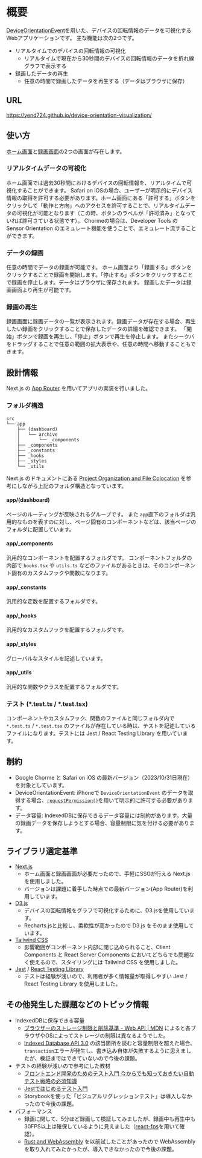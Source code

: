 
# 概要

[DeviceOrientationEvent](https://developer.mozilla.org/en-US/docs/Web/API/DeviceOrientationEvent)を用いた、デバイスの回転情報のデータを可視化するWebアプリケーションです。
主な機能は次の2つです。

- リアルタイムでのデバイスの回転情報の可視化
  - リアルタイムで現在から30秒間のデバイスの回転情報のデータを折れ線グラフで表示する
- 録画したデータの再生
  - 任意の時間で録画したデータを再生する（データはブラウザに保存）

## URL
https://yend724.github.io/device-orientation-visualization/

## 使い方

[ホーム画面](https://yend724.github.io/device-orientation-visualization/)と[録画画面](https://yend724.github.io/device-orientation-visualization/archive/)の2つの画面が存在します。

### リアルタイムデータの可視化

ホーム画面では過去30秒間におけるデバイスの回転情報を、リアルタイムで可視化することができます。
Safari on iOSの場合、ユーザーが明示的にデバイス情報の取得を許可する必要があります。ホーム画面にある「許可する」ボタンをクリックして「動作と方向」へのアクセスを許可することで、リアルタイムデータの可視化が可能となります（この時、ボタンのラベルが「許可済み」となっていれば許可さている状態です）。
Chormeの場合は、Developer Tools の Sensor Orientation のエミュレート機能を使うことで、エミュレート流することができます。

### データの録画

任意の時間でデータの録画が可能です。
ホーム画面より「録画する」ボタンをクリックすることで録画を開始します。「停止する」ボタンをクリックすることで録画を停止します。データはブラウザに保存されます。
録画したデータは録画画面より再生が可能です。

### 録画の再生

録画画面に録画データの一覧が表示されます。録画データが存在する場合、再生したい録画をクリックすることで保存したデータの詳細を確認できます。
「開始」ボタンで録画を再生し、「停止」ボタンで再生を停止します。
またシークバをドラッグすることで任意の範囲の拡大表示や、任意の時間へ移動することもできます。

## 設計情報

Next.js の [App Router](https://nextjs.org/docs/app) を用いてアプリの実装を行いました。

### フォルダ構造

```shell
src
└── app
    ├── (dashboard)
    │   └── archive
    │       └── _components
    ├── _components
    ├── _constants
    ├── _hooks
    ├── _styles
    └── _utils
```

Next.js のドキュメントにある [Project Organization and File Colocation](https://nextjs.org/docs/app/building-your-application/routing/colocation) を参考にしながら上記のフォルダ構造となっています。

#### app/(dashboard)

ページのルーティングが反映されるグループです。
また `app`直下のフォルダは汎用的なものを表すのに対し、ページ固有のコンポーネントなどは、該当ページのフォルダに配置しています。

#### app/_components

汎用的なコンポーネントを配置するフォルダです。
コンポーネントフォルダの内部で `hooks.tsx` や `utils.ts` などのファイルがあるときは、そのコンポーネント固有のカスタムフックや関数になります。

#### app/_constants

汎用的な定数を配置するフォルダです。

#### app/_hooks

汎用的なカスタムフックを配置するフォルダです。

#### app/_styles

グローバルなスタイルを記述しています。

#### app/_utils

汎用的な関数やクラスを配置するフォルダです。

### テスト (*.test.ts / *.test.tsx)

コンポーネントやカスタムフック、関数のファイルと同じフォルダ内で `*.test.ts` / `*.test.tsx` のファイルが存在している時は、テストを記述しているファイルになります。テストには Jest / React Testing Library を用いています。

## 制約

- Google Chorme と Safari on iOS の最新バージョン（2023/10/31日現在）を対象としています。
- DeviceOrientationEvent: iPhoneで `DeviceOrientationEvent` のデータを取得する場合、[`requestPermission()`](https://www.w3.org/TR/orientation-event/#dom-deviceorientationevent-requestpermission)を用いて明示的に許可する必要があります。
- データ容量: IndexedDBに保存できるデータ容量には制約があります。大量の録画データを保存しようとする場合、容量制限に気を付ける必要があります。

## ライブラリ選定基準

- [Next.js](https://nextjs.org/)
  - ホーム画面と録画画面が必要だったので、手軽にSSGが行える Next.js を使用しました。
  - バージョンは課題に着手した時点での最新バージョン(App Router)を利用しています。
- [D3.js](https://d3js.org/)
  - デバイスの回転情報をグラフで可視化するために、D3.jsを使用しています。
  - Recharts.jsと比較し、柔軟性が高かったので D3.js をそのまま使用しています。
- [Tailwind CSS](https://tailwindcss.com/)
  - 影響範囲がコンポーネント内部に閉じ込められること、Client Components と React Server Components においてどちらでも問題なく使えるので、スタイリングには Tailwind CSS を使用しました。
- [Jest](https://jestjs.io/ja/) / [React Testing Library](https://testing-library.com/docs/react-testing-library/intro/)
  - テストは経験が浅いので、利用者が多く情報量が取得しやすい Jest / React Testing Library を使用しました。

## その他発生した課題などのトピック情報
- IndexedDBに保存できる容量
  - [ブラウザーのストレージ制限と削除基準 - Web API | MDN](https://developer.mozilla.org/ja/docs/Web/API/Storage_API/Storage_quotas_and_eviction_criteria) によると各ブラウザやOSによってストレージの制限は異なるようでした。
  - [Indexed Database API 3.0](https://w3c.github.io/IndexedDB/#ref-for-quotaexceedederror%E2%91%A5:~:text=If%20an%20error%20occurs%20while%20writing%20the%20changes%20to%20the%20database%2C%20then%20run%20abort%20a%20transaction%20with%20transaction%20and%20an%20appropriate%20type%20for%20the%20error%2C%20for%20example%20%22QuotaExceededError%22%20or%20%22UnknownError%22%20DOMException%2C%20and%20terminate%20these%20steps) の該当箇所を読むと容量制限を超えた場合、`transaction`エラーが発生し、書き込み自体が失敗するように思えましたが、検証まではできていないので今後の課題。
- テストの経験が浅いので参考にした教材
  - [フロントエンド開発のためのテスト入門 今からでも知っておきたい自動テスト戦略の必須知識](https://amzn.asia/d/ejDzZkz)
  - [Jestではじめるテスト入門](https://peaks.cc/books/testing_with_jest)
  - Storybookを使った「ビジュアルリグレッションテスト」は導入しなかったので今後の課題。
- パフォーマンス
  - 録画に関して、5分ほど録画して検証してみましたが、録画中も再生中も30FPS以上は確保しているように見えました（[react-fps](https://github.com/JohannesKlauss/react-fps)を用いて確認）。
  - [Rust and WebAssembly](https://rustwasm.github.io/docs/book/) を以前試したことがあったので WebAssembly を取り入れてみたかったが、導入できなかったので今後の課題。